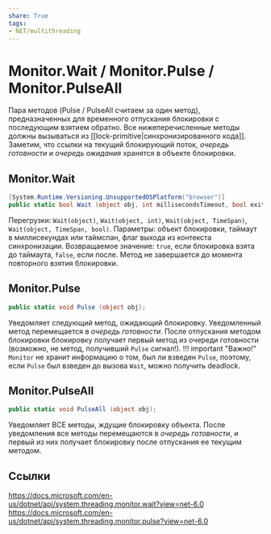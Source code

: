 ```yaml
---
share: True
tags: 
- NET/multithreading
---
```

# Monitor.Wait / Monitor.Pulse / Monitor.PulseAll
Пара методов (Pulse / PulseAll считаем за один метод), предназначенных для временного отпускания блокировки с последующим взятием обратно. Все нижеперечисленные методы должны вызываться из [[lock-primitive|синхронизированного кода]].
Заметим, что ссылки на текущий блокирующий поток, *очередь готовности* и *очередь ожидания* хранятся в объекте блокировки.
## Monitor.Wait
```csharp
[System.Runtime.Versioning.UnsupportedOSPlatform("browser")]
public static bool Wait (object obj, int millisecondsTimeout, bool exitContext);
```

Перегрузки: `Wait(object)`, `Wait(object, int)`, `Wait(object, TimeSpan)`, `Wait(object, TimeSpan, bool)`.
Параметры: объект блокировки, таймаут в миллисекундах или таймспан, флаг выхода из контекста синхронизации.
Возвращаемое значение: `true`, если блокировка взята до таймаута, `false`, если после. Метод не завершается до момента повторного взятия блокировки.
## Monitor.Pulse
```csharp
public static void Pulse (object obj);
```

Уведомляет следующий метод, ожидающий блокировку. Уведомленный метод перемещается в *очередь готовности*. После отпускания методом блокировки блокировку получает первый метод из очереди готовности (возможно, не метод, получивший `Pulse` сигнал!).
!!! important "Важно!"
	`Monitor` не хранит информацию о том, был ли взведен `Pulse`, поэтому, если `Pulse` был взведен до вызова `Wait`, можно получить deadlock.
## Monitor.PulseAll
```csharp
public static void PulseAll (object obj);
```

Уведомляет ВСЕ методы, ждущие блокировку объекта. После уведомления все методы перемещаются в *очередь готовности*, и первый из них получает блокировку после отпускания ее текущим методом.


## Ссылки
https://docs.microsoft.com/en-us/dotnet/api/system.threading.monitor.wait?view=net-6.0
https://docs.microsoft.com/en-us/dotnet/api/system.threading.monitor.pulse?view=net-6.0